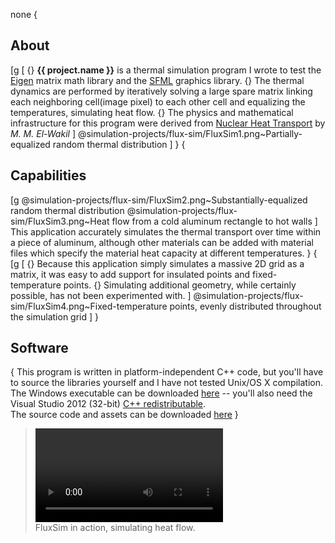 none
{
## About
[g
[
 {} <b>{{ project.name }}</b> is a thermal simulation program I wrote to test the <a href="http://eigen.tuxfamily.org/index.php?title=Main_Page">Eigen</a> matrix math library and the <a href="http://www.sfml-dev.org/">SFML</a> graphics library.
 {} The thermal dynamics are performed by iteratively solving a large spare matrix linking each neighboring cell(image pixel) to each other cell and equalizing the temperatures, simulating heat flow.
 {} The physics and mathematical infrastructure for this program were derived from <a href="https://books.google.com/books/about/Nuclear_heat_transport.html?id=97UjAAAAMAAJ">Nuclear Heat Transport</a> by <i>M. M. El-Wakil</i>
]
@simulation-projects/flux-sim/FluxSim1.png~Partially-equalized random thermal distribution
]
}
{
## Capabilities
[g
@simulation-projects/flux-sim/FluxSim2.png~Substantially-equalized random thermal distribution
@simulation-projects/flux-sim/FluxSim3.png~Heat flow from a cold aluminum rectangle to hot walls
]
This application accurately simulates the thermal transport over time within a piece of aluminum, although other materials can be added with material files which specify the material heat capacity at different temperatures.
}
{
[g
[
  {} Because this application simply simulates a massive 2D grid as a matrix, it was easy to add support for insulated points and fixed-temperature points.
  {} Simulating additional geometry, while certainly possible, has not been experimented with.
]
@simulation-projects/flux-sim/FluxSim4.png~Fixed-temperature points, evenly distributed throughout the simulation grid
]
}
## Software
{
This program is written in platform-independent C++ code, but you'll have to source the libraries yourself and I have not tested Unix/OS X compilation.
<br />
The Windows executable can be downloaded <a href="../../static/projects/simulation-projects/flux-sim/FluxSim_WinExecutable.zip">here</a> -- you'll also need the
Visual Studio 2012 (32-bit) <a href="http://www.microsoft.com/en-us/download/details.aspx?id=30679">C++ redistributable</a>.
<br />
The source code and assets can be downloaded <a href="../../static/projects/simulation-projects/flux-sim/FluxSim_SourcesAssets.zip">here</a>
}
<blockquote>
    <video controls alt="FluxSim demo video">
        <source src="../../static/projects/simulation-projects/flux-sim/demo.mp4" type="video/mp4">
        Your browser does not support the video tag. Unfortuantely, the video will not play here.
    </video>
    <footer>
        FluxSim in action, simulating heat flow.
    </footer>
</blockquote>